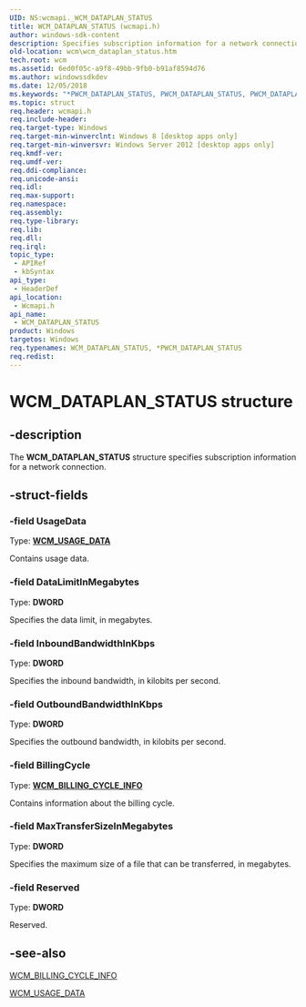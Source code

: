 ```yaml
---
UID: NS:wcmapi._WCM_DATAPLAN_STATUS
title: WCM_DATAPLAN_STATUS (wcmapi.h)
author: windows-sdk-content
description: Specifies subscription information for a network connection.
old-location: wcm\wcm_dataplan_status.htm
tech.root: wcm
ms.assetid: 6ed0f05c-a9f8-49bb-9fb0-b91af8594d76
ms.author: windowssdkdev
ms.date: 12/05/2018
ms.keywords: "*PWCM_DATAPLAN_STATUS, PWCM_DATAPLAN_STATUS, PWCM_DATAPLAN_STATUS structure pointer [Windows Connection Manager], WCM_DATAPLAN_STATUS, WCM_DATAPLAN_STATUS structure [Windows Connection Manager], wcm.wcm_dataplan_status, wcmapi/PWCM_DATAPLAN_STATUS, wcmapi/WCM_DATAPLAN_STATUS"
ms.topic: struct
req.header: wcmapi.h
req.include-header: 
req.target-type: Windows
req.target-min-winverclnt: Windows 8 [desktop apps only]
req.target-min-winversvr: Windows Server 2012 [desktop apps only]
req.kmdf-ver: 
req.umdf-ver: 
req.ddi-compliance: 
req.unicode-ansi: 
req.idl: 
req.max-support: 
req.namespace: 
req.assembly: 
req.type-library: 
req.lib: 
req.dll: 
req.irql: 
topic_type:
 - APIRef
 - kbSyntax
api_type:
 - HeaderDef
api_location:
 - Wcmapi.h
api_name:
 - WCM_DATAPLAN_STATUS
product: Windows
targetos: Windows
req.typenames: WCM_DATAPLAN_STATUS, *PWCM_DATAPLAN_STATUS
req.redist: 
---
```


# WCM_DATAPLAN_STATUS structure


## -description


The <b>WCM_DATAPLAN_STATUS</b> structure specifies subscription information for a network connection.


## -struct-fields




### -field UsageData

Type: <b><a href="https://msdn.microsoft.com/c6a483cf-d392-495f-854d-ccc782b30aa5">WCM_USAGE_DATA</a></b>

Contains usage data.


### -field DataLimitInMegabytes

Type: <b>DWORD</b>

Specifies the data limit, in megabytes.


### -field InboundBandwidthInKbps

Type: <b>DWORD</b>

Specifies the inbound bandwidth, in kilobits per second.


### -field OutboundBandwidthInKbps

Type: <b>DWORD</b>

Specifies the outbound bandwidth, in kilobits per second.


### -field BillingCycle

Type: <b><a href="https://msdn.microsoft.com/5cfcdfb7-aa33-4582-ba17-e1a305b830f5">WCM_BILLING_CYCLE_INFO</a></b>

Contains information about the billing cycle.


### -field MaxTransferSizeInMegabytes

Type: <b>DWORD</b>

Specifies the maximum size of a file that can be transferred, in megabytes.


### -field Reserved

Type: <b>DWORD</b>

Reserved.


## -see-also




<a href="https://msdn.microsoft.com/5cfcdfb7-aa33-4582-ba17-e1a305b830f5">WCM_BILLING_CYCLE_INFO</a>



<a href="https://msdn.microsoft.com/c6a483cf-d392-495f-854d-ccc782b30aa5">WCM_USAGE_DATA</a>
 

 


